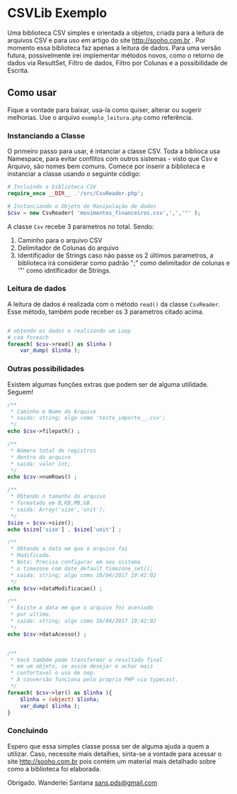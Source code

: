 # CSVLib Exemplo

Uma biblioteca CSV simples e orientada a objetos, criada para a leitura de arquivos CSV e para uso em artigo do site http://sooho.com.br .
Por momento essa biblioteca faz apenas a leitura de dados. Para uma versão futura, possivelmente irei implementar métodos novos, como o retorno de dados via ResultSet, Filtro de dados, Filtro por Colunas e a possibilidade de Escrita.

## Como usar

Fique a vontade para baixar, usa-la como quiser, alterar ou sugerir melhorias. Use o arquivo `exemplo_leitura.php` como referência. 

### Instanciando a Classe
O primeiro passo para usar, é intanciar a classe CSV. Toda a biblioca usa Namespace, para evitar conflitos com outros sistemas - visto que Csv e Arquivo, são nomes bem comuns.
Comece por inserir a biblioteca e instanciar a classe usando o seguinte código:

```php
# Incluindo a biblioteca CSV
require_once __DIR__ .'/src/CsvReader.php'; 

# Instanciando o Objeto de Manipulação de dados
$csv = new CsvReader( 'movimentos_financeiros.csv',',','"' );

```

A classe `Csv` recebe 3 parametros no total. Sendo:
 1. Caminho para o arquivo CSV
 2. Delimitador de Colunas do arquivo
 3. Identificador de Strings
caso não passe os 2 últimos parametros, a biblioteca irá considerar como padrão ";" como delimitador de colunas e '"' como idntificador de Strings.


### Leitura de dados

A leitura de dados é realizada com o método `read()` da classe `CsvReader`.
Esse método, também pode receber os 3 parametros citado acima.

```php

# obtendo os dados e realizando um Loop
# com foreach
foreach( $csv->read() as $linha )
    var_dump( $linha );

```

### Outras possibilidades

Existem algumas funções extras que podem ser de alguma utilidade. Seguem!

```php
/**
 * Caminho e Nome do Arquivo
 * saida: string; algo como 'teste_importe__.csv';
 */
echo $csv->filepath() ; 

/**
 * Número total de registros 
 * dentro do arquivo
 * saida: valor int;
 */
echo $csv->numRows() ;

/**
 * Obtendo o tamanho do arquivo
 * formatado em B,KB,MB,GB.
 * saida: Array('size','unit');
 */
$size = $csv->size();
echo $size['size'] . $size['unit'] ;

/**
 * Obtendo a data em que o arquivo foi 
 * Modificado.
 * Nota: Precisa configurar em seu sistema 
 * o timezone com date_default_timezone_set();
 * saida: string; algo como 10/04/2017 19:42:02
 */
echo $csv->dataModificacao() ;

/**
 * Existe a data em que o arquivo foi acessado 
 * por ultimo.
 * saida: string; algo como 10/04/2017 19:42:02
 */
echo $csv->dataAcesso() ;


/**
 * Você também pode transformar o resultado final 
 * em um objeto, se assim desejar e achar mais 
 * confortavel o uso de oop.
 * A conversão funciona pelo proprio PHP via typecast.
 */
foreach( $csv->ler() as $linha ){
    $linha = (object) $linha;
    var_dump( $linha );
}

```

### Concluindo

Espero que essa simples classe possa ser de alguma ajuda a quem a utilizar. Caso, necessite mais detalhes, sinta-se a vontade para acessar o site http://sooho.com.br pois contém um material mais detalhado sobre como a biblioteca foi elaborada.

Obrigado.
Wanderlei Santana <sans.pds@gmail.com>